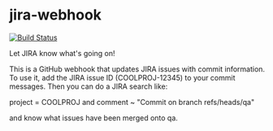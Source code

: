 # jira-webhook

[![Build Status](https://github.com/uw-it-aca/jira-webhook/workflows/Build%2C%20Test%20and%20Deploy/badge.svg)](https://github.com/uw-it-aca/jira-webhook/actions)

Let JIRA know what's going on!

This is a GitHub webhook that updates JIRA issues with commit information.  To use it, add the JIRA issue ID (COOLPROJ-12345) to your commit messages. Then you can do a JIRA search like:

project = COOLPROJ and comment ~ "Commit on branch refs/heads/qa"

and know what issues have been merged onto qa.
